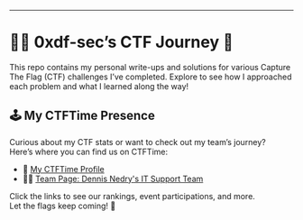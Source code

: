 ---
# 🕵️‍♂️ 0xdf-sec’s CTF Journey 🚩


This repo contains my personal write-ups and solutions for various Capture The Flag (CTF) challenges I’ve completed. Explore to see how I approached each problem and what I learned along the way!



## 🕹️ My CTFTime Presence

Curious about my CTF stats or want to check out my team’s journey?  
Here’s where you can find us on CTFTime:

- 🌟 [My CTFTime Profile](https://ctftime.org/user/223828)
- 🏴‍☠️ [Team Page: Dennis Nedry's IT Support Team](https://ctftime.org/team/378999)

Click the links to see our rankings, event participations, and more.  
Let the flags keep coming! 🚩



